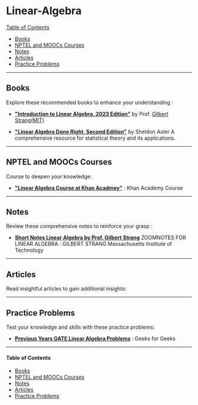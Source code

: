 # Linear-Algebra

[Table of Contents](#table-of-contents)  
* [Books](#books)  
* [NPTEL and MOOCs Courses](#course)  
* [Notes](#notes)  
* [Articles](#articles)  
* [Practice Problems](#practice-problems)


---

## <a name="books"></a>Books

Explore these recommended books to enhance your understanding :

- [**"Introduction to Linear Algebra, 2023 Edition"**](https://math.mit.edu/~gs/linearalgebra/ila6/indexila6.html) by Prof. [Gilbert Strang(MIT)](https://math.mit.edu/~gs/)

- [**"Linear Algebra Done Right, Second Edition"**](https://www.cin.ufpe.br/~jrsl/Books/Linear%20Algebra%20Done%20Right%20-%20Sheldon%20Axler.pdf) by Sheldon Axler
  A comprehensive resource for statistical theory and its applications.

<!--
- [**"All of Statistics: A Concise Course in Statistical Inference"**](https://egrcc.github.io/docs/math/all-of-statistics.pdf) by  Larry Wasserman 
  A comprehensive resource for statistical theory and its applications.
-->
---

## <a name="course"></a>NPTEL and MOOCs Courses

Course to deepen your knowledge:

- [**"Linear Algebra Course at Khan Acadmey"**](https://www.khanacademy.org/math/linear-algebra) : Khan Academy Course 

---

## <a name="notes"></a>Notes

Review these comprehensive notes to reinforce your grasp :

- [**Short Notes Linear Algebra by Prof. Gilbert Strang**](https://ocw.mit.edu/courses/res-18-010-a-2020-vision-of-linear-algebra-spring-2020/13c014d45cb504519389d6640e673ba4_ZoomNotes_18-010.pdf)
ZOOMNOTES FOR LINEAR ALGEBRA : GILBERT STRANG Massachusetts Institute of Technology

---

## <a name="articles"></a>Articles

Read insightful articles  to gain additional insights:

---

## <a name="practice-problems"></a>Practice Problems

Test your knowledge and skills with these practice problems:

- [**Previous Years GATE Linear Algebra Problems**](https://www.geeksforgeeks.org/linear-algebra-gq/) : Geeks for Geeks

---

#### <a name="table-of-contents"></a>Table of Contents

* [Books](#books)  
* [NPTEL and MOOCs Courses](#course)  
* [Notes](#notes)  
* [Articles](#articles)  
* [Practice Problems](#practice-problems)

